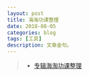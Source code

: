 ```yaml
---
layout: post
title: 海淘功课整理
date: 2018-08-05
categories: blog
tags: [工具]
description: 文章金句。
---
```


>- [专辑海淘功课整理](http://www.lukou.com/userfeed/16717837)
